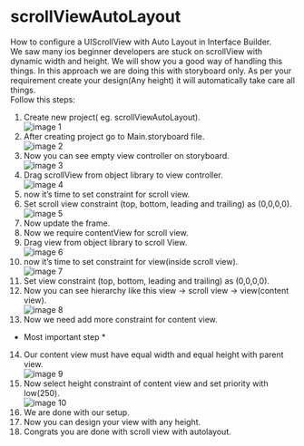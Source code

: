 # scrollViewAutoLayout
How to configure a UIScrollView with Auto Layout in Interface Builder. <br />
We saw many ios beginner developers are stuck on scrollView with dynamic width and height. We will show you a good way of handling this things. In this approach we are doing this with storyboard only. As per your requirement create your design(Any height) it will automatically take care all things. <br />
Follow this steps: <br />
1. Create new project( eg. scrollViewAutoLayout). <br />
    ![image 1](http://res.cloudinary.com/dykhnkdyi/image/upload/v1493112126/Screen_Shot_2017-04-24_at_6.21.58_PM_tk5ny0.png) <br />
2. After creating project go to Main.storyboard file. <br />
    ![image 2](http://res.cloudinary.com/dykhnkdyi/image/upload/v1493112258/Screen_Shot_2017-04-24_at_6.22.17_PM_baqtfz.png) <br />  
3. Now you can see empty view controller on storyboard. <br />
    ![image 3](http://res.cloudinary.com/dykhnkdyi/image/upload/v1493112257/Screen_Shot_2017-04-24_at_6.22.42_PM_a8dkxo.png) <br />
4. Drag scrollView from object library to view controller.<br />
    ![image 4](http://res.cloudinary.com/dykhnkdyi/image/upload/v1493112257/Screen_Shot_2017-04-24_at_6.29.37_PM_tzcn3m.png) <br />
5. now it’s time to set constraint for scroll view. <br />
6. Set scroll view constraint (top, bottom, leading and trailing) as (0,0,0,0). <br />
    ![image 5](http://res.cloudinary.com/dykhnkdyi/image/upload/v1493112257/Screen_Shot_2017-04-24_at_6.30.23_PM_rpaao2.png) <br />
7. Now update the frame. <br />
8. Now we require contentView for scroll view. <br />
9. Drag view from object library to scroll View. <br />
    ![image 6](http://res.cloudinary.com/dykhnkdyi/image/upload/v1493112258/Screen_Shot_2017-04-24_at_6.34.29_PM_jekvg9.png) <br />
10. now it’s time to set constraint for view(inside scroll view). <br />
    ![image 7](http://res.cloudinary.com/dykhnkdyi/image/upload/v1493112258/Screen_Shot_2017-04-24_at_6.34.46_PM_v6sxhm.png) <br />
11. Set view constraint (top, bottom, leading and trailing) as (0,0,0,0). <br />
12. Now you can see hierarchy like this view -> scroll view -> view(content view). <br />
    ![image 8](http://res.cloudinary.com/dykhnkdyi/image/upload/v1493112259/Screen_Shot_2017-04-24_at_6.34.59_PM_qxchj8.png) <br />
13. Now we need add more constraint for content view. <br />
* Most important step * <br />
14. Our content view must have equal width and equal height with parent view. <br />
    ![image 9](http://res.cloudinary.com/dykhnkdyi/image/upload/v1493112259/Screen_Shot_2017-04-24_at_6.36.17_PM_gczljc.png) <br />
15. Now select height constraint of content view and set priority with low(250). <br />
    ![image 10](http://res.cloudinary.com/dykhnkdyi/image/upload/v1493112260/Screen_Shot_2017-04-24_at_6.38.42_PM_cgrnup.png) <br />
16. We are done with our setup. <br />
17. Now you can design your view with any height. <br />
18. Congrats you are done with scroll view with autolayout. <br />
